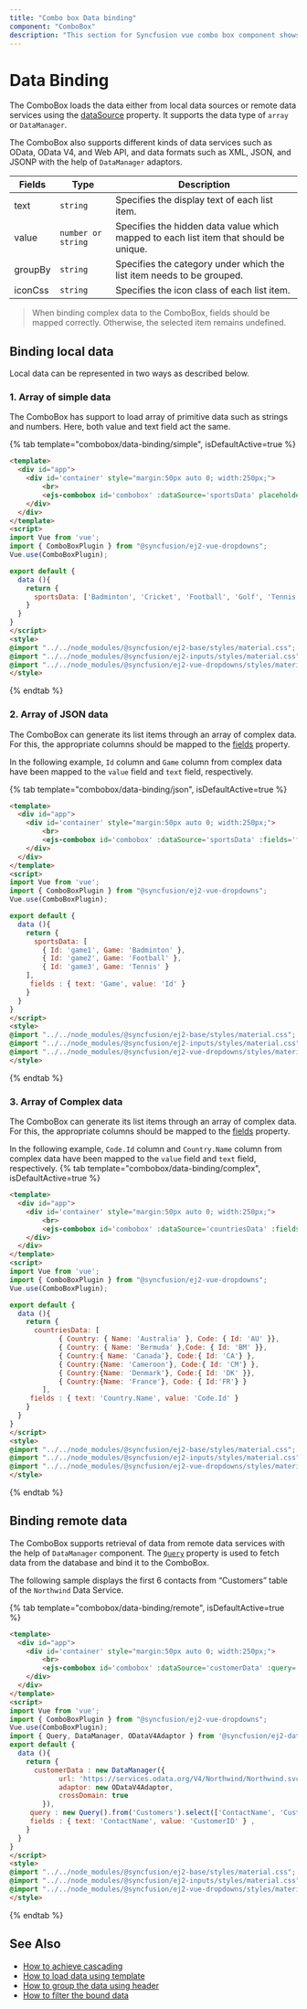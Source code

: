 ```yaml
---
title: "Combo box Data binding"
component: "ComboBox"
description: "This section for Syncfusion vue combo box component shows how to bind with local data source and how to fetch data from remote data service."
---
```


# Data Binding

The ComboBox loads the data either from local data sources or
remote data services using the
[dataSource](../api/combo-box/#datasource) property. It supports
the data type of `array` or `DataManager`.

The ComboBox also supports different kinds of data services such as OData, OData V4, and Web API,
and data formats such as XML, JSON, and JSONP with the help of `DataManager` adaptors.

| Fields | Type | Description |
|------|------|-------------|
| text |  `string` | Specifies the display text of each list item. |
| value |  `number or string` | Specifies the hidden data value which mapped to each list item that should be unique. |
| groupBy |  `string` | Specifies the category under which the list item needs to be grouped. |
| iconCss |  `string` | Specifies the icon class of each list item. |

> When binding complex data to the ComboBox, fields should be mapped correctly. Otherwise, the selected item remains undefined.

## Binding local data

Local data can be represented in two ways as described below.

### 1. Array of simple data

The ComboBox has support to load array of primitive data such as strings and numbers. Here, both value and text field act the same.

{% tab template="combobox/data-binding/simple", isDefaultActive=true %}

```html
<template>
  <div id="app">
    <div id='container' style="margin:50px auto 0; width:250px;">
        <br>
        <ejs-combobox id='combobox' :dataSource='sportsData' placeholder="Select a game"></ejs-combobox>
    </div>
  </div>
</template>
<script>
import Vue from 'vue';
import { ComboBoxPlugin } from "@syncfusion/ej2-vue-dropdowns";
Vue.use(ComboBoxPlugin);

export default {
  data (){
    return {
      sportsData: ['Badminton', 'Cricket', 'Football', 'Golf', 'Tennis']
    }
  }
}
</script>
<style>
@import "../../node_modules/@syncfusion/ej2-base/styles/material.css";
@import "../../node_modules/@syncfusion/ej2-inputs/styles/material.css";
@import "../../node_modules/@syncfusion/ej2-vue-dropdowns/styles/material.css";
</style>
```

{% endtab %}

### 2. Array of JSON data

The ComboBox can generate its list items through an array of complex data. For this,
the appropriate columns should be mapped to the
[fields](../api/combo-box/#fields) property.

In the following example, `Id` column and `Game` column from complex data have been mapped to the `value` field and `text` field, respectively.

{% tab template="combobox/data-binding/json", isDefaultActive=true %}

```html
<template>
  <div id="app">
    <div id='container' style="margin:50px auto 0; width:250px;">
        <br>
        <ejs-combobox id='combobox' :dataSource='sportsData' :fields='fields' placeholder="Select a game"></ejs-combobox>
    </div>
  </div>
</template>
<script>
import Vue from 'vue';
import { ComboBoxPlugin } from "@syncfusion/ej2-vue-dropdowns";
Vue.use(ComboBoxPlugin);

export default {
  data (){
    return {
      sportsData: [
        { Id: 'game1', Game: 'Badminton' },
        { Id: 'game2', Game: 'Football' },
        { Id: 'game3', Game: 'Tennis' }
    ],
     fields : { text: 'Game', value: 'Id' }
    }
  }
}
</script>
<style>
@import "../../node_modules/@syncfusion/ej2-base/styles/material.css";
@import "../../node_modules/@syncfusion/ej2-inputs/styles/material.css";
@import "../../node_modules/@syncfusion/ej2-vue-dropdowns/styles/material.css";
</style>
```

{% endtab %}

### 3. Array of Complex data

The ComboBox can generate its list items through an array of complex data. For this,
the appropriate columns should be mapped to the
[fields](../api/combo-box/#fields) property.

In the following example, `Code.Id` column and `Country.Name` column from complex data have been mapped
to the `value` field and `text` field, respectively.
{% tab template="combobox/data-binding/complex", isDefaultActive=true %}

```html
<template>
  <div id="app">
    <div id='container' style="margin:50px auto 0; width:250px;">
        <br>
        <ejs-combobox id='combobox' :dataSource='countriesData' :fields='fields' placeholder="Select a Country"></ejs-combobox>
    </div>
  </div>
</template>
<script>
import Vue from 'vue';
import { ComboBoxPlugin } from "@syncfusion/ej2-vue-dropdowns";
Vue.use(ComboBoxPlugin);

export default {
  data (){
    return {
      countriesData: [
            { Country: { Name: 'Australia' }, Code: { Id: 'AU' }},
            { Country: { Name: 'Bermuda' },Code: { Id: 'BM' }},
            { Country:{ Name: 'Canada'}, Code:{ Id: 'CA'} },
            { Country:{Name: 'Cameroon'}, Code:{ Id: 'CM'} },
            { Country:{Name: 'Denmark'}, Code:{ Id: 'DK' }},
            { Country:{Name: 'France'}, Code: { Id:'FR'} }
        ],
     fields : { text: 'Country.Name', value: 'Code.Id' }
    }
  }
}
</script>
<style>
@import "../../node_modules/@syncfusion/ej2-base/styles/material.css";
@import "../../node_modules/@syncfusion/ej2-inputs/styles/material.css";
@import "../../node_modules/@syncfusion/ej2-vue-dropdowns/styles/material.css";
</style>
```

{% endtab %}

## Binding remote data

The ComboBox supports retrieval of data from remote data services with the help
of `DataManager` component. The [`Query`](../api/combo-box/#query) property
is used to fetch data from the database and bind it to the ComboBox.

The following sample displays the first 6 contacts from “Customers” table of the `Northwind` Data Service.

{% tab template="combobox/data-binding/remote", isDefaultActive=true %}

```html
<template>
  <div id="app">
    <div id='container' style="margin:50px auto 0; width:250px;">
        <br>
        <ejs-combobox id='combobox' :dataSource='customerData' :query='query' :fields='fields' sortOrder='Ascending' placeholder="Select a Customer"></ejs-combobox>
    </div>
  </div>
</template>
<script>
import Vue from 'vue';
import { ComboBoxPlugin } from "@syncfusion/ej2-vue-dropdowns";
Vue.use(ComboBoxPlugin);
import { Query, DataManager, ODataV4Adaptor } from '@syncfusion/ej2-data';
export default {
  data (){
    return {
      customerData : new DataManager({
            url: 'https://services.odata.org/V4/Northwind/Northwind.svc/',
            adaptor: new ODataV4Adaptor,
            crossDomain: true
        }),
     query : new Query().from('Customers').select(['ContactName', 'CustomerID']).take(6) ,
     fields : { text: 'ContactName', value: 'CustomerID' } ,
    }
  }
}
</script>
<style>
@import "../../node_modules/@syncfusion/ej2-base/styles/material.css";
@import "../../node_modules/@syncfusion/ej2-inputs/styles/material.css";
@import "../../node_modules/@syncfusion/ej2-vue-dropdowns/styles/material.css";
</style>
```

{% endtab %}

## See Also

* [How to achieve cascading](./how-to/cascading/)
* [How to load data using template](./templates#item-template)
* [How to group the data using header](./grouping/)
* [How to filter the bound data](./filtering/)